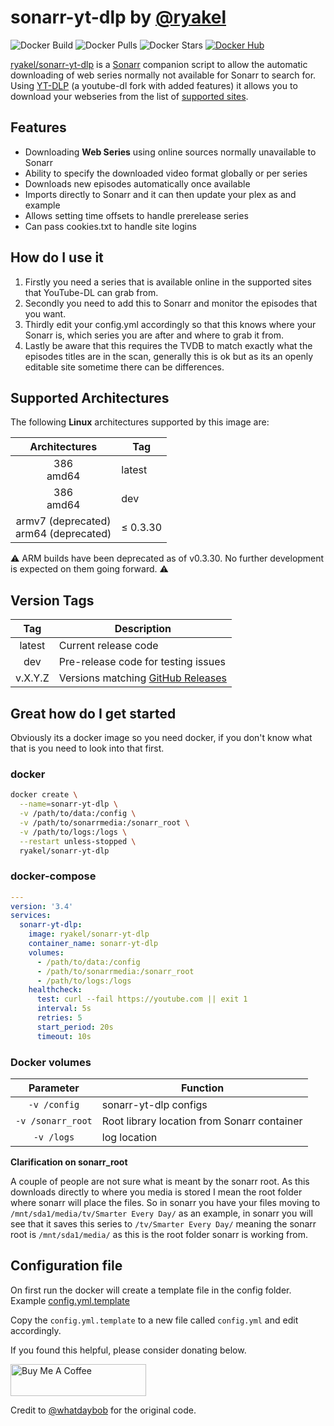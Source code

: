 # sonarr-yt-dlp by [@ryakel](https://github.com/ryakel)

![Docker Build](https://img.shields.io/docker/cloud/automated/ryakel/sonarr-yt-dlp?style=flat-square)
![Docker Pulls](https://img.shields.io/docker/pulls/ryakel/sonarr-yt-dlp?style=flat-square)
![Docker Stars](https://img.shields.io/docker/stars/ryakel/sonarr-yt-dlp?style=flat-square)
[![Docker Hub](https://img.shields.io/badge/Open%20On-DockerHub-blue)](https://hub.docker.com/r/ryakel/sonarr-yt-dlp)

[ryakel/sonarr-yt-dlp](https://github.com/ryakel/sonarr-yt-dlp) is a [Sonarr](https://sonarr.tv/) companion script to allow the automatic downloading of web series normally not available for Sonarr to search for. Using [YT-DLP](https://github.com/yt-dlp/yt-dlp) (a youtube-dl fork with added features) it allows you to download your webseries from the list of [supported sites](https://github.com/yt-dlp/yt-dlp/blob/master/supportedsites.md).

## Features

* Downloading **Web Series** using online sources normally unavailable to Sonarr
* Ability to specify the downloaded video format globally or per series
* Downloads new episodes automatically once available
* Imports directly to Sonarr and it can then update your plex as and example
* Allows setting time offsets to handle prerelease series
* Can pass cookies.txt to handle site logins

## How do I use it

1. Firstly you need a series that is available online in the supported sites that YouTube-DL can grab from.
1. Secondly you need to add this to Sonarr and monitor the episodes that you want.
1. Thirdly edit your config.yml accordingly so that this knows where your Sonarr is, which series you are after and where to grab it from.
1. Lastly be aware that this requires the TVDB to match exactly what the episodes titles are in the scan, generally this is ok but as its an openly editable site sometime there can be differences.

## Supported Architectures

The following **Linux** architectures supported by this image are:

| Architectures | Tag |
| :----: | --- |
| 386<br>amd64 | latest |
| 386<br>amd64 | dev |
| armv7 (deprecated)<br>arm64 (deprecated) | ≤ 0.3.30 |

:warning: ARM builds have been deprecated as of v0.3.30. No further development is expected on them going forward. :warning:

## Version Tags

| Tag | Description |
| :----: | --- |
| latest | Current release code |
| dev | Pre-release code for testing issues |
| v.X.Y.Z | Versions matching [GitHub Releases](https://github.com/ryakel/sonarr-yt-dlp/releases) |

## Great how do I get started

Obviously its a docker image so you need docker, if you don't know what that is you need to look into that first.

### docker

```bash
docker create \
  --name=sonarr-yt-dlp \
  -v /path/to/data:/config \
  -v /path/to/sonarrmedia:/sonarr_root \
  -v /path/to/logs:/logs \
  --restart unless-stopped \
  ryakel/sonarr-yt-dlp
```

### docker-compose

```yaml
---
version: '3.4'
services:
  sonarr-yt-dlp:
    image: ryakel/sonarr-yt-dlp
    container_name: sonarr-yt-dlp
    volumes:
      - /path/to/data:/config
      - /path/to/sonarrmedia:/sonarr_root
      - /path/to/logs:/logs
    healthcheck:
      test: curl --fail https://youtube.com || exit 1
      interval: 5s
      retries: 5
      start_period: 20s
      timeout: 10s
```

### Docker volumes

| Parameter | Function |
| :----: | --- |
| `-v /config` | sonarr-yt-dlp configs |
| `-v /sonarr_root` | Root library location from Sonarr container |
| `-v /logs` | log location |

**Clarification on sonarr_root**

A couple of people are not sure what is meant by the sonarr root. As this downloads directly to where you media is stored I mean the root folder where sonarr will place the files. So in sonarr you have your files moving to `/mnt/sda1/media/tv/Smarter Every Day/` as an example, in sonarr you will see that it saves this series to `/tv/Smarter Every Day/` meaning the sonarr root is `/mnt/sda1/media/` as this is the root folder sonarr is working from.

## Configuration file

On first run the docker will create a template file in the config folder. Example [config.yml.template](./app/config.yml.template)

Copy the `config.yml.template` to a new file called `config.yml` and edit accordingly.

If you found this helpful, please consider donating below.

<!-- markdownlint-disable MD033 -->
<a href="https://www.buymeacoffee.com/ryakel" target="_blank"><img src="https://cdn.buymeacoffee.com/buttons/lato-black.png" alt="Buy Me A Coffee" style="height: 51px !important;width: 217px !important;" ></a>
<!-- markdownlint-enable MD033 -->

Credit to [@whatdaybob](https://github.com/whatdaybob/sonarr_youtubedl) for the original code.